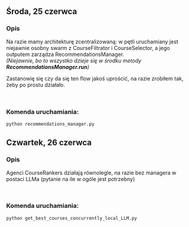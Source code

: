 ## Środa, 25 czerwca
### Opis
Na razie mamy architekturę zcentralizowaną:
w pętli uruchamiany jest niejawnie osobny swarm z CourseFiltrator i CourseSelector, a jego outputem zarządza RecommendationsManager. 
<br/>*(Niejawnie, bo to wszystko dzieje się w środku metody **RecommendationsManager.run**)*

Zastanowię się czy da się ten flow jakoś uprościć, na razie zrobiłem tak, żeby po prostu działało.

<br/>

### Komenda uruchamiania:
```bash
python recommendations_manager.py
```

## Czwartek, 26 czerwca
### Opis
Agenci CourseRankers działają równolegle, na razie bez managera w postaci LLMa (pytanie na ile w ogóle jest potrzebny)

<br/>

### Komenda uruchamiania:
```bash
python get_best_courses_concurrently_local_LLM.py
```
